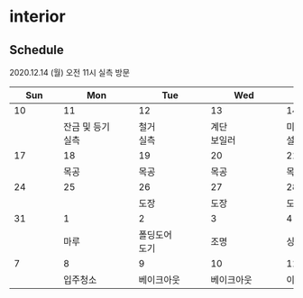 # interior

## Schedule

2020.12.14 (월) 오전 11시 실측 방문

|   Sun   |     Mon     |     Tue     |     Wed     |     Thu     |     Fri     |   Sat   |
|-|-|-|-|-|-|-|
| 10 | 11 | 12 | 13 | 14 | 15 | 16 |
|  | 잔금 및 등기<br />실측 | 철거<br />실측 | 계단<br />보일러 | 미장<br />설비 | 방수<br />수평 몰탈 |  |
| 17 | 18 | 19 | 20 | 21 | 22 | 23 |
|  | 목공 | 목공 | 목공 | 목공 | 타일 |  |
| 24 | 25 | 26 | 27 | 28 | 29 | 30 |
|  |  | 도장 | 도장 | 도장 | 도배 |  |
| 31 | 1 | 2 | 3 | 4 | 5 | 6 |
|  | 마루 | 폴딩도어<br />도기 | 조명 | 싱크대 | 에어컨 |  |
| 7 | 8 | 9 | 10 | 11 | 12 | 13 |
|  | 입주청소 | 베이크아웃 | 베이크아웃 | 이사 |  |  |
